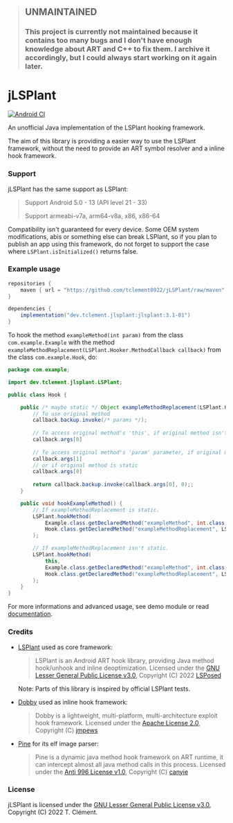 > ##  UNMAINTAINED
> ### This project is currently not maintained because it contains too many bugs and I don't have enough knowledge about ART and C++ to fix them. I archive it accordingly, but I could always start working on it again later.


# jLSPlant

[![Android CI](https://github.com/tclement0922/jLSPlant/actions/workflows/android.yml/badge.svg?branch=main)](https://github.com/tclement0922/jLSPlant/actions/workflows/android.yml)

An unofficial Java implementation of the LSPlant hooking framework.

The aim of this library is providing a easier way to use the LSPlant framework, without the need to 
provide an ART symbol resolver and a inline hook framework.

### Support
jLSPlant has the same support as LSPlant:
> Support Android 5.0 - 13 (API level 21 - 33)
> 
> Support armeabi-v7a, arm64-v8a, x86, x86-64

Compatibility isn't guaranteed for every device. Some OEM system modifications, abis or something
else can break LSPlant, so if you plan to publish an app using this framework, do not forget to
support the case where `LSPlant.isInitialized()` returns false.

### Example usage
```gradle
repositories {
    maven { url = "https://github.com/tclement0922/jLSPlant/raw/maven" }
}

dependencies {
    implementation("dev.tclement.jlsplant:jlsplant:3.1-01")
}
```

To hook the method ```exampleMethod(int param)``` from the class ```com.example.Example``` with the method ```exampleMethodReplacement(LSPlant.Hooker.MethodCallback callback)``` from the class ```com.example.Hook```, do:
```java
package com.example;

import dev.tclement.jlsplant.LSPlant;

public class Hook {

    public /* maybe static */ Object exampleMethodReplacement(LSPlant.Hooker.MethodCallback callback) {
        // To use original method
        callback.backup.invoke(/* params */);
        
        // To access original method's 'this', if original method isn't static
        callback.args[0]
        
        // To access original method's 'param' parameter, if original method isn't static
        callback.args[1]
        // or if original method is static
        callback.args[0]
        
        return callback.backup.invoke(callback.args[0], 0);;
    }

    public void hookExampleMethod() {
        // If exampleMethodReplacement is static.
        LSPlant.hookMethod(
            Example.class.getDeclaredMethod("exampleMethod", int.class),
            Hook.class.getDeclaredMethod("exampleMethodReplacement", LSPlant.Hooker.MethodCallback.class)
        );

        // If exampleMethodReplacement isn't static.
        LSPlant.hookMethod(
            this,
            Example.class.getDeclaredMethod("exampleMethod", int.class),
            Hook.class.getDeclaredMethod("exampleMethodReplacement", LSPlant.Hooker.MethodCallback.class)
        );
    }
}
```
For more informations and advanced usage, see demo module or read [documentation](https://tclement0922.github.io/jLSPlant).

### Credits
 - [LSPlant](https://github.com/LSPosed/LSPlant) used as core framework:
   > LSPlant is an Android ART hook library, providing Java method hook/unhook and inline deoptimization.
   > Licensed under the [GNU Lesser General Public License v3.0](https://github.com/LSPosed/LSPlant/blob/master/LICENSE), Copyright (C) 2022 [LSPosed](https://github.com/LSPosed)
   
   Note: Parts of this library is inspired by official LSPlant tests.
 - [Dobby](https://github.com/jmpews/Dobby) used as inline hook framework:
   > Dobby is a lightweight, multi-platform, multi-architecture exploit hook framework.
   > Licensed under the [Apache License 2.0](https://github.com/jmpews/Dobby/blob/master/LICENSE), Copyright (C) [jmpews](https://github.com/jmpews)

 - [Pine](https://github.com/canyie/pine) for its elf image parser:
   > Pine is a dynamic java method hook framework on ART runtime, it can intercept almost all java method calls in this process.
   > Licensed under the [Anti 996 License v1.0](https://github.com/996icu/996.ICU/blob/master/LICENSE), Copyright (C) [canyie](https://github.com/canyie)
 
### License
jLSPlant is licensed under the [GNU Lesser General Public License v3.0](LICENSE), Copyright (C) 2022 T. Clément.
